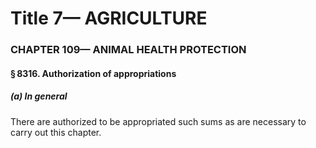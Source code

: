 
# Title 7— AGRICULTURE
### CHAPTER 109— ANIMAL HEALTH PROTECTION
#### § 8316. Authorization of appropriations
##### (a) In general

There are authorized to be appropriated such sums as are necessary to carry out this chapter.
